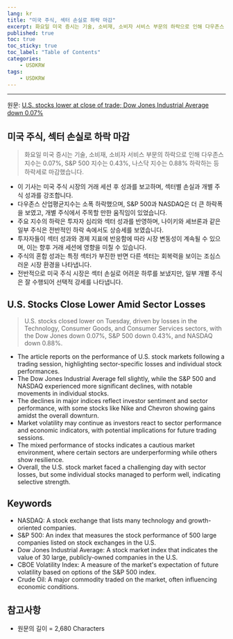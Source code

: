 ```yaml
---
lang: kr
title: "미국 주식, 섹터 손실로 하락 마감"
excerpt: 화요일 미국 증시는 기술, 소비재, 소비자 서비스 부문의 하락으로 인해 다우존스 지수는 0.07%, S&P 500 지수는 0.43%, 나스닥 지수는 0.88% 하락하는 등 하락세로 마감했습니다.
published: true
toc: true
toc_sticky: true
toc_label: "Table of Contents"
categories:
    - USDKRW
tags:
    - USDKRW
---
```


---

  원문: [U.S. stocks lower at close of trade; Dow Jones Industrial Average down 0.07%](https://www.investing.com/news/stock-market-news/us-stocks-lower-at-close-of-trade-dow-jones-industrial-average-down-007-3793024)

## 미국 주식, 섹터 손실로 하락 마감

> 화요일 미국 증시는 기술, 소비재, 소비자 서비스 부문의 하락으로 인해 다우존스 지수는 0.07%, S&P 500 지수는 0.43%, 나스닥 지수는 0.88% 하락하는 등 하락세로 마감했습니다.


- 이 기사는 미국 주식 시장의 거래 세션 후 성과를 보고하며, 섹터별 손실과 개별 주식 성과를 강조합니다.
- 다우존스 산업평균지수는 소폭 하락했으며, S&P 500과 NASDAQ은 더 큰 하락폭을 보였고, 개별 주식에서 주목할 만한 움직임이 있었습니다.
- 주요 지수의 하락은 투자자 심리와 섹터 성과를 반영하며, 나이키와 셰브론과 같은 일부 주식은 전반적인 하락 속에서도 상승세를 보였습니다.
- 투자자들이 섹터 성과와 경제 지표에 반응함에 따라 시장 변동성이 계속될 수 있으며, 이는 향후 거래 세션에 영향을 미칠 수 있습니다.
- 주식의 혼합 성과는 특정 섹터가 부진한 반면 다른 섹터는 회복력을 보이는 조심스러운 시장 환경을 나타냅니다.
- 전반적으로 미국 주식 시장은 섹터 손실로 어려운 하루를 보냈지만, 일부 개별 주식은 잘 수행되어 선택적 강세를 나타냅니다.

## U.S. Stocks Close Lower Amid Sector Losses

> U.S. stocks closed lower on Tuesday, driven by losses in the Technology, Consumer Goods, and Consumer Services sectors, with the Dow Jones down 0.07%, S&P 500 down 0.43%, and NASDAQ down 0.88%.


- The article reports on the performance of U.S. stock markets following a trading session, highlighting sector-specific losses and individual stock performances.
- The Dow Jones Industrial Average fell slightly, while the S&P 500 and NASDAQ experienced more significant declines, with notable movements in individual stocks.
- The declines in major indices reflect investor sentiment and sector performance, with some stocks like Nike and Chevron showing gains amidst the overall downturn.
- Market volatility may continue as investors react to sector performance and economic indicators, with potential implications for future trading sessions.
- The mixed performance of stocks indicates a cautious market environment, where certain sectors are underperforming while others show resilience.
- Overall, the U.S. stock market faced a challenging day with sector losses, but some individual stocks managed to perform well, indicating selective strength.

## Keywords

- NASDAQ: A stock exchange that lists many technology and growth-oriented companies.
- S&P 500: An index that measures the stock performance of 500 large companies listed on stock exchanges in the U.S.
- Dow Jones Industrial Average: A stock market index that indicates the value of 30 large, publicly-owned companies in the U.S.
- CBOE Volatility Index: A measure of the market's expectation of future volatility based on options of the S&P 500 index.
- Crude Oil: A major commodity traded on the market, often influencing economic conditions.

## 참고사항

- 원문의 길이 = 2,680 Characters

